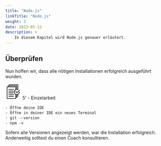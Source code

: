 ```yaml
---
title: "Node.js"
linkTitle: "Node.js"
weight: 3
date: 2023-05-12
description: >
    In diesem Kapitel wird Node.js genauer erläutert.
---
```


## Überprüfen
Nun hoffen wir, dass alle nötigen Installationen erfolgreich ausgeführt wurden.

![task5](/images/task.png) 5' - Einzelarbeit

    - Öffne deine IDE
    - Öffne in deiner IDE ein neues Terminal
    - git --version
    - npm -v

Sofern alle Versionen angezeigt werden, war die Installation erfolgreich. Anderweitig solltest du einen Coach konsultieren.

